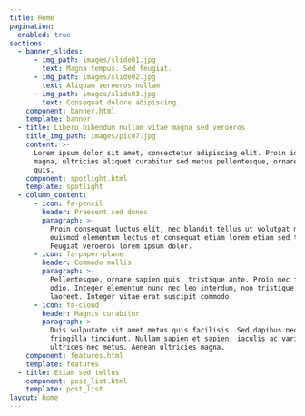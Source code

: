```yaml
---
title: Home
pagination:
  enabled: true
sections:
  - banner_slides:
      - img_path: images/slide01.jpg
        text: Magna tempus. Sed feugiat.
      - img_path: images/slide02.jpg
        text: Aliquam veroeros nullam.
      - img_path: images/slide03.jpg
        text: Consequat dolore adipiscing.
    component: banner.html
    template: banner
  - title: Libero bibendum nullam vitae magna sed veroeros
    title_img_path: images/pic07.jpg
    content: >-
      Lorem ipsum dolor sit amet, consectetur adipiscing elit. Proin id interdum
      magna, ultricies aliquet curabitur sed metus pellentesque, ornare sapien
      quis.
    component: spotlight.html
    template: spotlight
  - column_content:
      - icon: fa-pencil
        header: Praesent sed donec
        paragraph: >-
          Proin consequat luctus elit, nec blandit tellus ut volutpat magna. mi
          euismod elementum lectus et consequat etiam lorem etiam sed tempus.
          Feugiat veroeros lorem ipsum dolor.
      - icon: fa-paper-plane
        header: Commodo mollis
        paragraph: >-
          Pellentesque, ornare sapien quis, tristique ante. Proin nec facilisis
          odio. Integer elementum nunc nec leo interdum, non tristique eros
          laoreet. Integer vitae erat suscipit commodo.
      - icon: fa-cloud
        header: Magnis curabitur
        paragraph: >-
          Duis vulputate sit amet metus quis facilisis. Sed dapibus neque erat
          fringilla tincidunt. Nullam sapien et sapien, iaculis ac varius
          ultrices nec metus. Aenean ultricies magna.
    component: features.html
    template: features
  - title: Etiam sed tellus
    component: post_list.html
    template: post_list
layout: home
---
```

